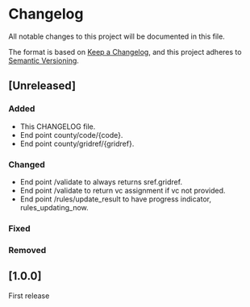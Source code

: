 # Changelog

All notable changes to this project will be documented in this file.

The format is based on [Keep a Changelog](https://keepachangelog.com/en/1.1.0/),
and this project adheres to [Semantic Versioning](https://semver.org/spec/v2.0.0.html).

## [Unreleased]

### Added

- This CHANGELOG file.
- End point county/code/{code}.
- End point county/gridref/{gridref}.

### Changed
- End point /validate to always returns sref.gridref.
- End point /validate to return vc assignment if vc not provided.
- End point /rules/update_result to have progress indicator, rules_updating_now.

### Fixed

### Removed

## [1.0.0]

First release